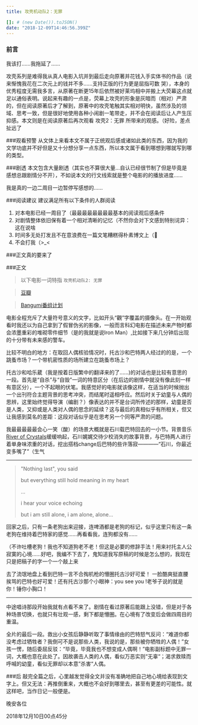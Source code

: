 ```yaml
---
title: 攻壳机动队2：无罪

[]: # (new Date()).toJSON()
date: "2018-12-09T14:46:56.399Z"
---
```

### 前言
我该打……我拖延了……

攻壳系列是难得我从真人电影入坑并到最后走向原著并花钱入手实体书的作品（说来惭愧我花在二次元上的钱并不多……支持正版的行为更是屈指可数 哭），本身的优秀程度无需我多言，从原著在断更15年后依然被好莱坞相中并搬上大荧幕这点就足以通俗表明。说起来有趣的一点是，荧幕上攻壳的形象是灰暗而（相对）严肃的，但在阅读原著后才了解到，原著中的攻壳笔触其实相对明快，虽然涉及的领域、思考一致，但是很好地使用各种小闹剧一笔带走，并不会在阅读后让人产生压抑感。本文则是在阅读原著后再次观看 攻壳2：无罪 所带来的观感。（好险，差点扯远了

###观看预警
从文体上来看本文不属于正统观后感或诸如此类的东西，因为我的文学功底并不好但是又十分想分享一点东西，所以本文属于看到哪想到哪就写到哪的类型。

###剧透
本文包含大量剧透（其实也不算很大量…自认已经很节制了但是毕竟是感想总跟剧情分不开），不如说本文的行文线索就是整个电影的的播放进度……

我是真的一边二周目一边暂停写感想的……

###阅读建议
建议满足所有以下条件的人群阅读
1. 对本电影已经一周目了（最最最最最最最最基本的阅读观后感条件
2. 对剧情整体依旧保有着一个相对清晰的记忆（不然你会对下文感到特别诧异：这在说啥
3. 时间多无处打发且不在意浪费在一篇文笔糟糕得朴素博文上（🤦‍
4. 不会打我（>_<

###正文真的要来了

###正文
> 以下电影一词特指 `攻壳机动队2: 无罪`

> [豆瓣](https://movie.douban.com/subject/1291566/)

> [Bangumi番组计划](https://bangumi.tv/subject/238)

电影全程充斥了大量符号意义的文字，比如开头“觀”字覆盖的摄像头。在一开始观看时我还以为自己拿到了假冒伪劣的影像，一般而言科幻电影在描述未来产物时都会浓墨重彩的堆砌零件细节（是的我就是说Iron Man）,比如接下来几分钟后出现的十分带有未来感的警车。

比较不明白的地方：在取回人偶核验情况时，托古沙和巴特两人经过的的是，一个跳蚤市场？一个带机密性质的场所建立在跳蚤市场上？

托古沙和哈乐葳（我是按着日版繁中的翻译来的了……)的对话也是比较有意思的一段。首先是“自杀”与“自毁”一词的特意区分（在后边的剧情中就没有像此刻一样有意区分），一个不起眼的伏笔。我感觉好的电影就该像这样，在适当的时候抛出一个出刊符合主题背景的思考冲突，而结尾时遥相呼应。然后时关于幼童与人偶的思辨，这里始终觉得导演（编剧？）像表达的并不是台词所传述的那样，幼童是否是人类，又抑或是人类对人偶的思念的延续？这与最后的真相似乎有所相关，但又让我感到莫名的差距：这段对话似乎是在思考另一个同等严肃的问题。

我最最最最最会心一笑（酸）的场景大概就是石川载巴特回去的一小节。背景音乐[River of Crystals](https://music.163.com/#/song?id=568219)缓缓响起，石川娓娓交待少校消失的故事背景，与巴特两人进行着单身味浓重的对话，挖出搭档change后巴特的些许落寂————“石川，你最近变多嘴了”（生气

---
>  "Nothing last", you said
>
>  but everything still hold meaning in my heart
>
>  ...
>
>  i hear your voice echoing
>
>  but i am still alone, i am alone, alone...

回家之后，只有一条老狗出来迎接，连啤酒都是老狗的标记，似乎这里只有这一条老狗在维持着巴特家的感觉……再看看我，连狗都没有……

（不许吐槽老狗！我也不知道狗老不老！但这是必要的修辞手法！用来衬托主人公寂寞的心境……好吧，我编不下去了，鬼知道我写原稿的时候是怎么想的，我现在只是把稿子的字一个一个敲上来

去了流氓地盘上看到巴特一言不合掏机枪的懵圈托古沙好可爱！
一脸酷爽挺直腰挨骂的巴特也好可爱！还有托古沙那个小眼神：you see you !老爷子说的就是你！锤你小胸口！

----

中途唱诗那段开始我就有点看不来了。剧情在看过原著后能跟上没错，但是对于各种场景切换，也就只有壮观一感，剩下都是懵圈。在心境有了改变后会做四周目的重温。

全片的最后一段。救出小女孩后静静听取了事情缘由的巴特怒气反问：“难道你都没考虑过牺牲者？我倒可不是说那些人类，我说的是，那些被你牺牲的人偶！”女孩一愣，随后委屈反驳：“毕竟，毕竟我也不想变成人偶啊！”电影副标题中无罪一词，大概也意在此处了。因故袭击人类的人偶，看似万恶实则“无辜“；渴求救赎而呼喊的幼童，看似无罪却以本意”杀害“人偶。


###后
敲完全篇之后，心里越发觉得全文并没有准确地把自己地心境给表现到文字上。但又无法：再推倒重来，大概也不会好到哪里去，甚至有更差的可能性。就这样吧，当作日记一般便是。

晚安各位

2018年12月10日00点45分
